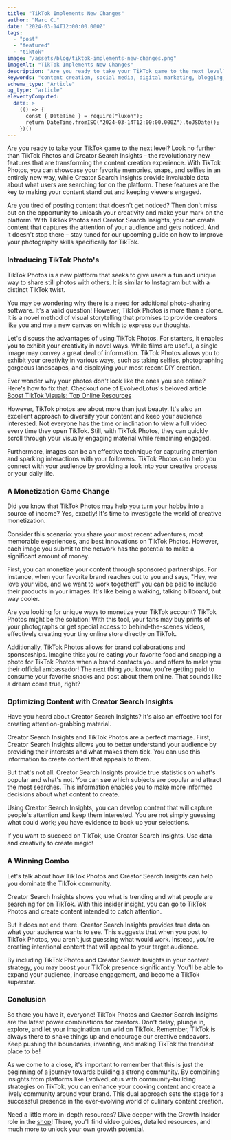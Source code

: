 ```yaml
---
title: "TikTok Implements New Changes"
author: "Marc C."
date: "2024-03-14T12:00:00.000Z"
tags:
  - "post"
  - "featured"
  - "tiktok"
image: "/assets/blog/tiktok-implements-new-changes.png"
imageAlt: "TikTok Implements New Changes"
description: "Are you ready to take your TikTok game to the next level? Look no further than TikTok Photos and Creator Search Insights – the revolutionary new feature..."
keywords: "content creation, social media, digital marketing, blogging, SEO, content strategy, social media marketing, online marketing"
schema_type: "Article"
og_type: "article"
eleventyComputed:
  date: >
    (() => {
      const { DateTime } = require("luxon");
      return DateTime.fromISO("2024-03-14T12:00:00.000Z").toJSDate();
    })()
---
```

Are you ready to take your TikTok game to the next level? Look no further than TikTok Photos and Creator Search Insights – the revolutionary new features that are transforming the content creation experience. With TikTok Photos, you can showcase your favorite memories, snaps, and selfies in an entirely new way, while Creator Search Insights provide invaluable data about what users are searching for on the platform. These features are the key to making your content stand out and keeping viewers engaged.

Are you tired of posting content that doesn't get noticed? Then don't miss out on the opportunity to unleash your creativity and make your mark on the platform. With TikTok Photos and Creator Search Insights, you can create content that captures the attention of your audience and gets noticed. And it doesn't stop there – stay tuned for our upcoming guide on how to improve your photography skills specifically for TikTok.

### Introducing TikTok Photo's

TikTok Photos is a new platform that seeks to give users a fun and unique way to share still photos with others. It is similar to Instagram but with a distinct TikTok twist.

You may be wondering why there is a need for additional photo-sharing software. It's a valid question! However, TikTok Photos is more than a clone. It is a novel method of visual storytelling that promises to provide creators like you and me a new canvas on which to express our thoughts.

Let's discuss the advantages of using TikTok Photos. For starters, it enables you to exhibit your creativity in novel ways. While films are useful, a single image may convey a great deal of information. TikTok Photos allows you to exhibit your creativity in various ways, such as taking selfies, photographing gorgeous landscapes, and displaying your most recent DIY creation.

Ever wonder why your photos don't look like the ones you see online? Here's how to fix that. Checkout one of EvolvedLotus's beloved article [Boost TikTok Visuals: Top Online Resources](https://blog.evolvedlotus.com/blog/2023-11-20-boost-tiktok-visuals-top-online-resources/)

However, TikTok photos are about more than just beauty. It's also an excellent approach to diversify your content and keep your audience interested. Not everyone has the time or inclination to view a full video every time they open TikTok. Still, with TikTok Photos, they can quickly scroll through your visually engaging material while remaining engaged.

Furthermore, images can be an effective technique for capturing attention and sparking interactions with your followers. TikTok Photos can help you connect with your audience by providing a look into your creative process or your daily life.

### A Monetization Game Change

Did you know that TikTok Photos may help you turn your hobby into a source of income? Yes, exactly! It's time to investigate the world of creative monetization.



Consider this scenario: you share your most recent adventures, most memorable experiences, and best innovations on TikTok Photos. However, each image you submit to the network has the potential to make a significant amount of money.



First, you can monetize your content through sponsored partnerships. For instance, when your favorite brand reaches out to you and says, "Hey, we love your vibe, and we want to work together!" you can be paid to include their products in your images. It's like being a walking, talking billboard, but way cooler.



Are you looking for unique ways to monetize your TikTok account? TikTok Photos might be the solution! With this tool, your fans may buy prints of your photographs or get special access to behind-the-scenes videos, effectively creating your tiny online store directly on TikTok.



Additionally, TikTok Photos allows for brand collaborations and sponsorships. Imagine this: you're eating your favorite food and snapping a photo for TikTok Photos when a brand contacts you and offers to make you their official ambassador! The next thing you know, you're getting paid to consume your favorite snacks and post about them online. That sounds like a dream come true, right?

### Optimizing Content with Creator Search Insights

Have you heard about Creator Search Insights? It's also an effective tool for creating attention-grabbing material.



Creator Search Insights and TikTok Photos are a perfect marriage. First, Creator Search Insights allows you to better understand your audience by providing their interests and what makes them tick. You can use this information to create content that appeals to them.



But that's not all. Creator Search Insights provide true statistics on what's popular and what's not. You can see which subjects are popular and attract the most searches. This information enables you to make more informed decisions about what content to create.



Using Creator Search Insights, you can develop content that will capture people's attention and keep them interested. You are not simply guessing what could work; you have evidence to back up your selections.



If you want to succeed on TikTok, use Creator Search Insights. Use data and creativity to create magic!

### A Winning Combo

Let's talk about how TikTok Photos and Creator Search Insights can help you dominate the TikTok community.



Creator Search Insights shows you what is trending and what people are searching for on TikTok. With this insider insight, you can go to TikTok Photos and create content intended to catch attention.



But it does not end there. Creator Search Insights provides true data on what your audience wants to see. This suggests that when you post to TikTok Photos, you aren't just guessing what would work. Instead, you're creating intentional content that will appeal to your target audience.



By including TikTok Photos and Creator Search Insights in your content strategy, you may boost your TikTok presence significantly. You'll be able to expand your audience, increase engagement, and become a TikTok superstar.

### Conclusion

So there you have it, everyone! TikTok Photos and Creator Search Insights are the latest power combinations for creators. Don't delay; plunge in, explore, and let your imagination run wild on TikTok. Remember, TikTok is always there to shake things up and encourage our creative endeavors. Keep pushing the boundaries, inventing, and making TikTok the trendiest place to be!

As we come to a close, it's important to remember that this is just the beginning of a journey towards building a strong community. By combining insights from platforms like EvolvedLotus with community-building strategies on TikTok, you can enhance your cooking content and create a lively community around your brand. This dual approach sets the stage for a successful presence in the ever-evolving world of culinary content creation.

Need a little more in-depth resources? Dive deeper with the Growth Insider role in the [shop](https://whop.com/evolvedlotus-extras/)! There, you'll find video guides, detailed resources, and much more to unlock your own growth potential.

